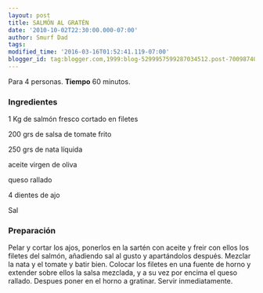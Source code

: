 ```yaml
---
layout: post
title: SALMÓN AL GRATÉN
date: '2010-10-02T22:30:00.000-07:00'
author: Smurf Dad
tags: 
modified_time: '2016-03-16T01:52:41.119-07:00'
blogger_id: tag:blogger.com,1999:blog-5299957599287034512.post-7009874061784221739
---
```


Para 4 personas.
<b>Tiempo</b> 60 minutos.

<h3>Ingredientes</h3>

1 Kg de salmón fresco cortado en filetes

200 grs de salsa de tomate frito

250 grs de nata líquida

aceite virgen de oliva

queso rallado

4 dientes de ajo

Sal

<h3>Preparación</h3>

Pelar y cortar los ajos, ponerlos en la sartén con aceite y freir con ellos los filetes del salmón, añadiendo sal al gusto y apartándolos después. Mezclar la nata y el tomate y batir bien. Colocar los filetes en una fuente de horno y extender sobre ellos la salsa mezclada, y a su vez por encima el queso rallado. Despues poner en el horno a gratinar. Servir inmediatamente.

